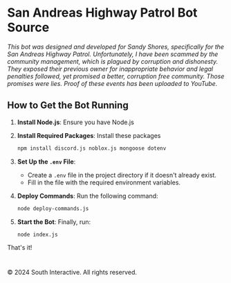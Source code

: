 # San Andreas Highway Patrol Bot Source
*This bot was designed and developed for Sandy Shores, specifically for the San Andreas Highway Patrol. Unfortunately, I have been scammed by the community management, which is plagued by corruption and dishonesty. They exposed their previous owner for inappropriate behavior and legal penalties followed, yet promised a better, corruption free community. Those promises were lies. Proof of these events has been uploaded to YouTube.*

## How to Get the Bot Running

1. **Install Node.js**: Ensure you have Node.js 
2. **Install Required Packages**: Install these packages  
   ```bash
   npm install discord.js noblox.js mongoose dotenv
   ```
3. **Set Up the `.env` File**:  
   - Create a `.env` file in the project directory if it doesn't already exist.  
   - Fill in the file with the required environment variables.  

4. **Deploy Commands**: Run the following command:  
   ```bash
   node deploy-commands.js
   ```

5. **Start the Bot**: Finally, run:  
   ```bash
   node index.js
   ```
That's it!

#
© 2024 South Interactive. All rights reserved.
#
